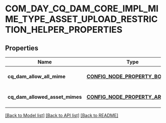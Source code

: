 # COM_DAY_CQ_DAM_CORE_IMPL_MIME_TYPE_ASSET_UPLOAD_RESTRICTION_HELPER_PROPERTIES

## Properties
Name | Type | Description | Notes
------------ | ------------- | ------------- | -------------
**cq_dam_allow_all_mime** | [**CONFIG_NODE_PROPERTY_BOOLEAN**](configNodePropertyBoolean.md) |  | [optional] [default to null]
**cq_dam_allowed_asset_mimes** | [**CONFIG_NODE_PROPERTY_ARRAY**](configNodePropertyArray.md) |  | [optional] [default to null]

[[Back to Model list]](../README.md#documentation-for-models) [[Back to API list]](../README.md#documentation-for-api-endpoints) [[Back to README]](../README.md)


